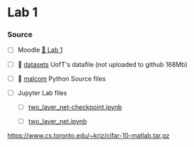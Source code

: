 # Lab 1

### Source 

- [ ] Moodle  [&#x1F4C1; Lab 1](https://moodle.eurecom.fr/mod/folder/view.php?id=6602)

- [ ] &#x1F4C1; [datasets](datasets) UofT's datafile (not uploaded to github 168Mb)

- [ ] &#x1F4C1; [malcom](malcom) Python Source files

- [ ] Jupyter Lab files
  - [ ] [two_layer_net-checkpoint.ipynb](two_layer_net-checkpoint.ipynb)
  - [ ] [two_layer_net.ipynb](two_layer_net-checkpoint.ipynb)


https://www.cs.toronto.edu/~kriz/cifar-10-matlab.tar.gz
